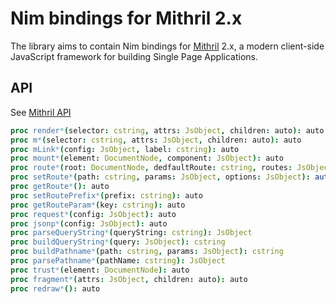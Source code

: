 # Nim bindings for Mithril 2.x

The library aims to contain Nim bindings for [Mithril](https://mithril.js.org/) 2.x, a modern client-side JavaScript framework for building Single Page Applications.

## API

See [Mithril API](https://mithril.js.org/api.html)

```nim
proc render*(selector: cstring, attrs: JsObject, children: auto): auto
proc m*(selector: cstring, attrs: JsObject, children: auto): auto
proc mLink*(config: JsObject, label: cstring): auto
proc mount*(element: DocumentNode, component: JsObject): auto
proc route*(root: DocumentNode, dedfaultRoute: cstring, routes: JsObject): auto
proc setRoute*(path: cstring, params: JsObject, options: JsObject): auto 
proc getRoute*(): auto
proc setRoutePrefix*(prefix: cstring): auto
proc getRouteParam*(key: cstring): auto
proc request*(config: JsObject): auto
proc jsonp*(config: JsObject): auto
proc parseQueryString*(queryString: cstring): JsObject
proc buildQueryString*(query: JsObject): cstring
proc buildPathname*(path: cstring, params: JsObject): cstring
proc parsePathname*(pathName: cstring): JsObject
proc trust*(element: DocumentNode): auto
proc fragment*(attrs: JsObject, children: auto): auto
proc redraw*(): auto
```
